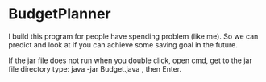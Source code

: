 # BudgetPlanner
I build this program for people have spending problem (like me). So we can predict and look at if you can achieve some saving goal in the future.

If the jar file does not run when you double click, open cmd, get to the jar file directory type: java -jar Budget.java , then Enter.
